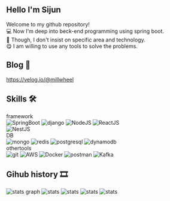

## Hello I'm Sijun
Welcome to my github repository!   
💻 Now I'm deep into beck-end programming using spring boot.  
🎨 Though, I don't insist on specific area and technology.   
😋 I am willing to use any tools to solve the problems.  

## Blog 💾
https://velog.io/@millwheel

## Skills 🛠
framework  
![SpringBoot](https://img.shields.io/badge/-Spring%20Boot-brightgreen?logo=spring%20boot&logoColor=white)
![django](https://img.shields.io/badge/-Django-blue?logo=django&logoColor=white)
![NodeJS](https://img.shields.io/badge/-NodeJS-green?logo=nodedotjs&logoColor=white)
![ReactJS](https://img.shields.io/badge/-ReactJS-00BFFF?logo=react&logoColor=white)  
![NestJS](https://img.shields.io/badge/-NestJS-e0234e?logo=nestJS&logoColor=white)  
DB  
![mongo](https://img.shields.io/badge/-mongoDB-3CB371?logo=mongodb&logoColor=white)
![redis](https://img.shields.io/badge/-redis-red?logo=redis&logoColor=white)
![postgresql](https://img.shields.io/badge/-postgres-4682B4?logo=postgresql&logoColor=white)
![dynamodb](https://img.shields.io/badge/-dynamodb-08298A?logo=amazondynamodb&logoColor=white)   
othertools  
![git](https://img.shields.io/badge/-git-red?logo=git&logoColor=white)
![AWS](https://img.shields.io/badge/-aws-orange?logo=amazon&logoColor=white)
![Docker](https://img.shields.io/badge/-docker-blue?logo=docker&logoColor=white)
![postman](https://img.shields.io/badge/-postman-orange?logo=postman&logoColor=white)
![Kafka](https://img.shields.io/badge/-kafka-black?logo=apachekafka&logoColor=white)

## Gihub history 🎞

![stats graph](https://github-profile-summary-cards.vercel.app/api/cards/profile-details?username=millwheel&theme=solarized)
![stats](http://github-profile-summary-cards.vercel.app/api/cards/repos-per-language?username=millwheel&theme=solarized)
![stats](http://github-profile-summary-cards.vercel.app/api/cards/most-commit-language?username=millwheel&theme=solarized)
![stats](http://github-profile-summary-cards.vercel.app/api/cards/stats?username=millwheel&theme=solarized)
![stats](http://github-profile-summary-cards.vercel.app/api/cards/productive-time?username=millwheel&theme=solarized&utcOffset=8)
